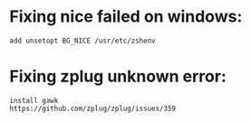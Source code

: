 # Fixing nice failed on windows:
	add unsetopt BG_NICE /usr/etc/zshenv

# Fixing zplug unknown error:
	install gawk
	https://github.com/zplug/zplug/issues/359
